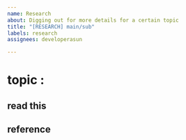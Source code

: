```yaml
---
name: Research
about: Digging out for more details for a certain topic
title: "[RESEARCH] main/sub"
labels: research
assignees: developerasun

---
```


# topic : 
## read this 

## reference
